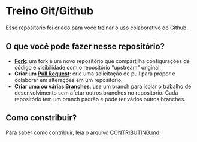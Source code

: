 # Treino Git/Github
Esse repositório foi criado para você treinar o uso colaborativo do Github.

## O que você pode fazer nesse repositório?
- **[Fork](https://docs.github.com/pt/get-started/quickstart/fork-a-repo)**: um fork é um novo repositório que compartilha configurações de código e visibilidade com o repositório "upstream" original.
- **Criar um [Pull Request](https://docs.github.com/pt/pull-requests/collaborating-with-pull-requests/proposing-changes-to-your-work-with-pull-requests/creating-a-pull-request)**: crie uma solicitação de pull para propor e colaborar em alterações em um repositório.
- **Criar uma ou várias [Branches](https://docs.github.com/pt/pull-requests/collaborating-with-pull-requests/proposing-changes-to-your-work-with-pull-requests/about-branches)**: use um branch para isolar o trabalho de desenvolvimento sem afetar outros branches no repositório. Cada repositório tem um branch padrão e pode ter vários outros branches. 

## Como constribuir?
Para saber como contribuir, leia o arquivo [CONTRIBUTING.md](CONTRIBUTING.md).
